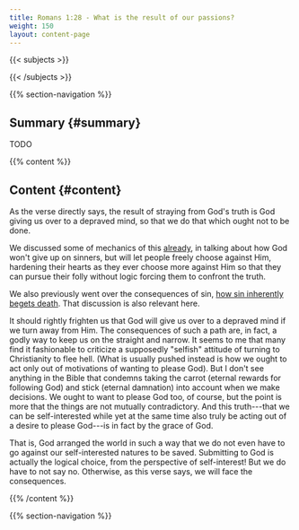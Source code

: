 ```yaml
---
title: Romans 1:28 - What is the result of our passions?
weight: 150
layout: content-page
---
```


{{< subjects >}}

{{< /subjects >}}

{{% section-navigation %}}

<!-- ## Video {#video}

{{% video
src=""

playlist=""

video=""

audio=""

slides="https://bibledocs.org/slides/"
%}} -->

## Summary {#summary}

TODO

<!-- ## Timestamps {#timestamps} -->

{{% content %}}

## Content {#content}

<!-- --- -->

As the verse directly says, the result of straying from God's truth is God giving us over to a depraved mind, so that we do that which ought not to be done.

We discussed some of mechanics of this [already](#todo), in talking about how God won't give up on sinners, but will let people freely choose against Him, hardening their hearts as they ever choose more against Him so that they can pursue their folly without logic forcing them to confront the truth.

We also previously went over the consequences of sin, [how sin inherently begets death](#the-penalty-for-sin-generally-death). That discussion is also relevant here.

It should rightly frighten us that God will give us over to a depraved mind if we turn away from Him. The consequences of such a path are, in fact, a godly way to keep us on the straight and narrow. It seems to me that many find it fashionable to criticize a supposedly "selfish" attitude of turning to Christianity to flee hell. (What is usually pushed instead is how we ought to act only out of motivations of wanting to please God). But I don't see anything in the Bible that condemns taking the carrot (eternal rewards for following God) and stick (eternal damnation) into account when we make decisions. We ought to want to please God too, of course, but the point is more that the things are not mutually contradictory. And this truth---that we can be self-interested while yet at the same time also truly be acting out of a desire to please God---is in fact by the grace of God. 

That is, God arranged the world in such a way that we do not even have to go against our self-interested natures to be saved. Submitting to God is actually the logical choice, from the perspective of self-interest! But we do have to not say no. Otherwise, as this verse says, we will face the consequences.

{{% /content %}}


<!-- {{% transcript %}}

## Video/audio transcript {#video-audio-transcript}



{{% /transcript %}} -->

{{% section-navigation %}}
